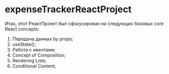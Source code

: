 # expenseTrackerReactProject

Итак, этот РеактПроект был сфокусирован на следующих базовых core React concepts:
1) Передача данных by props;
2) useState();
3) Работа с ивентами;
4) Concept of Composition;
5) Rendering Lists;
6) Conditional Content;
